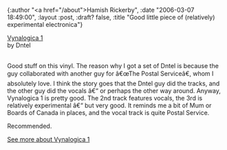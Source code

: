 {:author "<a href=\"/about\">Hamish Rickerby</a>", :date "2006-03-07 18:49:00", :layout :post, :draft? false, :title "Good little piece of (relatively) experimental electronica"}

<div>
<div><a href="http://www.allconsuming.net/item/view/457700">Vynalogica 1</a></div>
<div>by Dntel</div>
 
<div>

Good stuff on this vinyl.  The reason why I got a set of Dntel is because the guy collaborated with another guy for â€œThe Postal Serviceâ€, whom I absolutely love.  I think the story goes that the Dntel guy did the tracks, and the other guy did the vocals â€“ or perhaps the other way around.  Anyway, Vynalogica 1 is pretty good.  The 2nd track features vocals, the 3rd is relatively experimental â€“ but very good.  It reminds me a bit of Mum or Boards of Canada in places, and the vocal track is quite Postal Service.

Recommended.

</div>
<div><a href="http://www.allconsuming.net/person/rickerbh/457700">
See more about Vynalogica 1</a></div>
</div>
